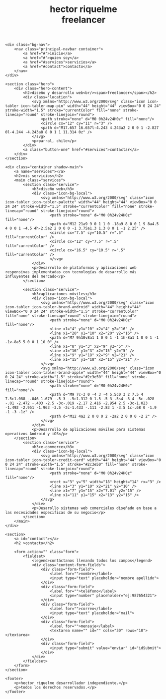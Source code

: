 <!DOCTYPE html>
<html lang="en">
<head>
    <meta charset="UTF-8">
    <meta http-equiv="X-UA-Compatible" content="IE=edge">
    <meta name="viewport" content="width=device-width, initial-scale=1.0">
    <link rel="preconnect" href="https://fonts.googleapis.com">
    <link rel="preconnect" href="https://fonts.gstatic.com" crossorigin>
    <link href="https://fonts.googleapis.com/css2?family=Roboto:wght@400;700&display=swap" rel="stylesheet">
    <link rel="stylesheet" href="normalize.css">
    <link rel="stylesheet" href="style.css">
    <title>Programador freelancer</title>
</head>
<body>
    <header>
        <h1 class="header-tittle">hector riquelme <br/><span>freelancer</span></h1>
    </header>

    <div class="bg-nav">
        <nav class="principal-navbar container">
            <a href="#">inicio</a>
            <a href="#">quien soy</a>
            <a href="#services">servicios</a>
            <a href="#contact">contacto</a>
        </nav>
    </div>

    <section class="hero">
        <div class="hero-content">
            <h2>diseño y desarrollo web<br/><span>freelancer</span></h2>
            <div class="location">
                <svg xmlns="http://www.w3.org/2000/svg" class="icon icon-tabler icon-tabler-map-pin" width="44" height="44" viewBox="0 0 24 24" stroke-width="1.5" stroke="currentColor" fill="none" stroke-linecap="round" stroke-linejoin="round">
                    <path stroke="none" d="M0 0h24v24H0z" fill="none"/>
                    <circle cx="12" cy="11" r="3" />
                    <path d="M17.657 16.657l-4.243 4.243a2 2 0 0 1 -2.827 0l-4.244 -4.243a8 8 0 1 1 11.314 0z" />
                </svg>
                <p>parral, chile</p>
            </div>
            <a class="button-one" href="#services">contactar</a>
        </div>
    </section>

    <div class="container shadow-main">
        <a name="services"></a>
        <h2>mis servicios</h2>
        <main class="services">
            <section class="service">
                <h3>diseño web</h3>
                <div class="icon-bg-local">
                    <svg xmlns="http://www.w3.org/2000/svg" class="icon icon-tabler icon-tabler-palette" width="44" height="44" viewBox="0 0 24 24" stroke-width="1.5" stroke="currentColor" fill="none" stroke-linecap="round" stroke-linejoin="round">
                        <path stroke="none" d="M0 0h24v24H0z" fill="none"/>
                        <path d="M12 21a9 9 0 1 1 0 -18a9 8 0 0 1 9 8a4.5 4 0 0 1 -4.5 4h-2.5a2 2 0 0 0 -1 3.75a1.3 1.3 0 0 1 -1 2.25" />
                        <circle cx="7.5" cy="10.5" r=".5" fill="currentColor" />
                        <circle cx="12" cy="7.5" r=".5" fill="currentColor" />
                        <circle cx="16.5" cy="10.5" r=".5" fill="currentColor" />
                        </svg>
                </div>
                <p>Desarrollo de plataformas y aplicaciones web responsivas implementadas con tecnologías de desarrollo más influyentes del mercado</p>
            </section>
    
            <section class="service">
                <h3>aplicaciones móviles</h3>
                <div class="icon-bg-local">
                    <svg xmlns="http://www.w3.org/2000/svg" class="icon icon-tabler icon-tabler-brand-android" width="44" height="44" viewBox="0 0 24 24" stroke-width="1.5" stroke="currentColor" fill="none" stroke-linecap="round" stroke-linejoin="round">
                        <path stroke="none" d="M0 0h24v24H0z" fill="none"/>
                        <line x1="4" y1="10" x2="4" y2="16" />
                        <line x1="20" y1="10" x2="20" y2="16" />
                        <path d="M7 9h10v8a1 1 0 0 1 -1 1h-8a1 1 0 0 1 -1 -1v-8a5 5 0 0 1 10 0" />
                        <line x1="8" y1="3" x2="9" y2="5" />
                        <line x1="16" y1="3" x2="15" y2="5" />
                        <line x1="9" y1="18" x2="9" y2="21" />
                        <line x1="15" y1="18" x2="15" y2="21" />
                    </svg>
                    <svg xmlns="http://www.w3.org/2000/svg" class="icon icon-tabler icon-tabler-brand-apple" width="44" height="44" viewBox="0 0 24 24" stroke-width="1.5" stroke="#2c3e50" fill="none" stroke-linecap="round" stroke-linejoin="round">
                        <path stroke="none" d="M0 0h24v24H0z" fill="none"/>
                        <path d="M9 7c-3 0 -4 3 -4 5.5c0 3 2 7.5 4 7.5c1.088 -.046 1.679 -.5 3 -.5c1.312 0 1.5 .5 3 .5s4 -3 4 -5c-.028 -.01 -2.472 -.403 -2.5 -3c-.019 -2.17 2.416 -2.954 2.5 -3c-1.023 -1.492 -2.951 -1.963 -3.5 -2c-1.433 -.111 -2.83 1 -3.5 1c-.68 0 -1.9 -1 -3 -1z" />
                        <path d="M12 4a2 2 0 0 0 2 -2a2 2 0 0 0 -2 2" />
                    </svg>
                </div>
                <p>Desarrollo de aplicaciones móviles para sistemas operativos Android y iOS</p>
        </section>
            <section class="service">
                <h3>e-commerce</h3>
                <div class="icon-bg-local">
                    <svg xmlns="http://www.w3.org/2000/svg" class="icon icon-tabler icon-tabler-credit-card" width="44" height="44" viewBox="0 0 24 24" stroke-width="1.5" stroke="#2c3e50" fill="none" stroke-linecap="round" stroke-linejoin="round">
                        <path stroke="none" d="M0 0h24v24H0z" fill="none"/>
                        <rect x="3" y="5" width="18" height="14" rx="3" />
                        <line x1="3" y1="10" x2="21" y2="10" />
                        <line x1="7" y1="15" x2="7.01" y2="15" />
                        <line x1="11" y1="15" x2="13" y2="15" />
                    </svg>
                </div>
                <p>Desarollo sistemas web comerciales diseñado en base a las necesidades especificas de su negocio</p>
            </section>
        </main>
    </div>

    <section>
        <a id="contact"></a>
        <h2 >contacto</h2>

        <form action="" class="form">
            <fieldset>
                <legend>contáctanos llenando todos los campos</legend>
                <div class="content-form-fields">
                    <div class="form-field">
                        <label for="">nombre</label>
                        <input type="text" placeholder="nombre apellido">
                    </div>
                    <div class="form-field">
                        <label for="">teléfono</label>
                        <input type="number" placeholder="ej:987654321">
                    </div>
                    <div class="form-field">
                        <label for="">correo</label>
                        <input type="text" placeholder="mail">
                    </div>
                    <div class="form-field">
                        <label for="">mensaje</label>
                        <textarea name="" id="" cols="30" rows="10"></textarea>
                    </div>
                    <div class="form-field">
                        <input type="submit" value="enviar" id="idSubmit">
                    </div>
                </div>
            </fieldset>
        </form>
    </section>
    
    <footer>
        <p>hector riquelme desarrollador independiente.</p>
        <p>todos los derechos reservados.</p>
    </footer>
</body>
<script src="app.js"></script>
</html>
